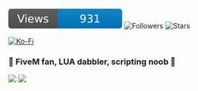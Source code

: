 [![profiler](https://github.com/troubleNZ/profiler/blob/master/svg/profile/badge.svg)](https://github.com/troubleNZ/profiler)
![Followers](https://img.shields.io/github/followers/troublenz?style=social)
![Stars](https://img.shields.io/github/stars/troublenz?style=social)
<!-- [![Twitch](https://img.shields.io/twitch/status/troubleshootr?style=social)](https://twitch.tv/troubleshooter_nz) -->
[![Ko-Fi](https://img.shields.io/badge/Donate-Ko--Fi-important?style=flat&logo=kofi)](https://ko-fi.com/troubleshooter)
### 🤖 FiveM fan, LUA dabbler, scripting noob 🤖
![ ](https://github-readme-stats.vercel.app/api/?username=troubleNZ&theme=transparent&show_icons=true)
![ ](https://github-readme-stats.vercel.app/api/top-langs/?username=troubleNZ&langs_count=5&theme=transparent)

<!--
<p align="center">
  
  <tr>
    <td align="center" style="padding=0;width=50%;">
      <a href="https://github.com/troubleNZ">
      <img src="https://github-readme-stats.vercel.app/api/?username=troubleNZ&theme=transparent&show_icons=true"/>
      <img src="https://github-readme-stats.vercel.app/api/top-langs/?username=troubleNZ&langs_count=5&theme=transparent"/>
    </td>
  </tr>
</p>


**troubleNZ/troubleNZ** is a ✨ _special_ ✨ repository because its `README.md` (this file) appears on your GitHub profile.

Here are some ideas to get you started:

- 🔭 I’m currently working on ...
- 🌱 I’m currently learning LUA, Unreal5, TypeScript, PowerShell
- 👯 I’m looking to collaborate on qbcore scripts
- 🤔 I’m looking for help with ...
- 💬 Ask me about ...
- 📫 How to reach me: ...
- 😄 Pronouns: ...
- ⚡ Fun fact: ...
-->
